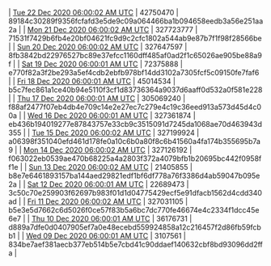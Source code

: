 | [Tue 22 Dec 2020 06:00:02 AM UTC]() | 42750470 | 89184c30289f9356fcfafd3e5de9c09a064466ba1b094658eedb3a56e251aa2a | 
| [Mon 21 Dec 2020 06:00:02 AM UTC]() | 327723777 | 71531f7429b6fb4e20bf04621fc9d9c2cfc1802a544ab9e87b7f1f98f28566be | 
| [Sun 20 Dec 2020 06:00:02 AM UTC]() | 327647597 | 8fb3842bd22976527bc89e37efcc1160dff485af0ad2f1c65026ae905be88a9f | 
| [Sat 19 Dec 2020 06:00:01 AM UTC]() | 72375888 | e770f82a3f2be293a5ef4cdb2ebfb978bf14dd3102a7305fcf5c09150fe7faf6 | 
| [Fri 18 Dec 2020 06:00:01 AM UTC]() | 45014534 | b5c7fec861a1ce40b94e5110f3cf1d83736364a9037d6aaff0d532a0f581e228 | 
| [Thu 17 Dec 2020 06:00:01 AM UTC]() | 305069240 | f88af2477f07eb4db4e709c14e2e27ec7c279e4c19c36eed913a573d45d4c00a | 
| [Wed 16 Dec 2020 06:00:01 AM UTC]() | 327361874 | eb436b194019277e87843757e33cb9c3515091d7245da1068ae70d463943d355 | 
| [Tue 15 Dec 2020 06:00:02 AM UTC]() | 327199924 | a06398f351040efd461d178fe0a10c6b0a80f8c6b41560a4fa174b355695b7a9 | 
| [Mon 14 Dec 2020 06:00:02 AM UTC]() | 327126192 | f063022eb0539ae470b68225a4a2803f372a4079bfb1b20695bc442f0958ff1e | 
| [Sun 13 Dec 2020 06:00:02 AM UTC]() | 21405855 | b8e7e6461893157ba144aed29821edf1bf6df778a76f3386d4ab59047b095e2a | 
| [Sat 12 Dec 2020 06:00:01 AM UTC]() | 22689473 | 3c50c70e259903f62697b983f01d1d04775429ecf5e91dfacb1562d4cdd340ad | 
| [Fri 11 Dec 2020 06:00:02 AM UTC]() | 327031105 | b5e3e5d7662c6d5026f0ce57f83b5a6bc7dc770fe46674e4c2334f1dcc45e6e7 | 
| [Thu 10 Dec 2020 06:00:01 AM UTC]() | 36176731 | d889a7dfe0d0407905ef7a0e48ecebd559924858a12c216457f2d86fb59fcbb1 | 
| [Wed 09 Dec 2020 06:00:01 AM UTC]() | 3107561 | 834be7aef381aecb377eb514b5e7cbd41c90ddaef140632cbf8bd93096dd2ffa | 
